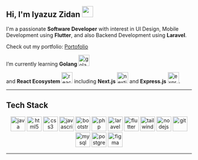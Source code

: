 ## Hi, I'm Iyazuz Zidan <img src="https://raw.githubusercontent.com/MartinHeinz/MartinHeinz/master/wave.gif" width="30px">

I'm a passionate **Software Developer** with interest in UI Design, Mobile Development using **Flutter**, and also Backend Development using **Laravel**.  

Check out my portfolio: [Portofolio](https://portofolio-iyzidann.vercel.app)

I’m currently learning **Golang** <img src="https://cdn.jsdelivr.net/gh/devicons/devicon/icons/go/go-original.svg" alt="golang" width="30" height="30"/> 
</br> 

and **React Ecosystem** <img src="https://cdn.jsdelivr.net/gh/devicons/devicon/icons/react/react-original.svg" alt="react" width="30" height="30"/> including **Next.js** <img src="https://cdn.jsdelivr.net/gh/devicons/devicon/icons/nextjs/nextjs-original.svg" alt="nextjs" width="30" height="30"/> and **Express.js** <img src="https://cdn.jsdelivr.net/gh/devicons/devicon/icons/express/express-original.svg" alt="express" width="30" height="30"/>.

---

## Tech Stack
<p align="center">
<!-- Programming Languages -->
<img src="https://cdn.jsdelivr.net/gh/devicons/devicon/icons/java/java-original.svg" alt="java" width="40" height="40"/>
<img src="https://cdn.jsdelivr.net/gh/devicons/devicon/icons/html5/html5-original.svg" alt="html5" width="40" height="40"/>
<img src="https://cdn.jsdelivr.net/gh/devicons/devicon/icons/css3/css3-original.svg" alt="css3" width="40" height="40"/>
<img src="https://cdn.jsdelivr.net/gh/devicons/devicon/icons/javascript/javascript-original.svg" alt="javascript" width="40" height="40"/>
<img src="https://cdn.jsdelivr.net/gh/devicons/devicon/icons/bootstrap/bootstrap-original.svg" alt="bootstrap" width="40" height="40"/>

<!-- Backend & Frontend Frameworks -->
<img src="https://cdn.jsdelivr.net/gh/devicons/devicon/icons/php/php-original.svg" alt="php" width="40" height="40"/>
<img src="https://cdn.simpleicons.org/laravel/FF2D20" alt="laravel" width="40" height="40"/>
<img src="https://cdn.jsdelivr.net/gh/devicons/devicon/icons/flutter/flutter-original.svg" alt="flutter" width="40" height="40"/>
<img src="https://cdn.simpleicons.org/tailwindcss/06B6D4" alt="tailwind" width="40" height="40"/>
<img src="https://cdn.jsdelivr.net/gh/devicons/devicon/icons/nodejs/nodejs-original.svg" alt="nodejs" width="40" height="40"/>

<!-- Tools & Databases -->
<img src="https://cdn.jsdelivr.net/gh/devicons/devicon/icons/git/git-original.svg" alt="git" width="40" height="40"/>
<img src="https://cdn.jsdelivr.net/gh/devicons/devicon/icons/mysql/mysql-original.svg" alt="mysql" width="40" height="40"/>
<img src="https://cdn.jsdelivr.net/gh/devicons/devicon/icons/postgresql/postgresql-original.svg" alt="postgresql" width="40" height="40"/>
<img src="https://cdn.jsdelivr.net/gh/devicons/devicon/icons/figma/figma-original.svg" alt="figma" width="40" height="40"/>
</p>

---
